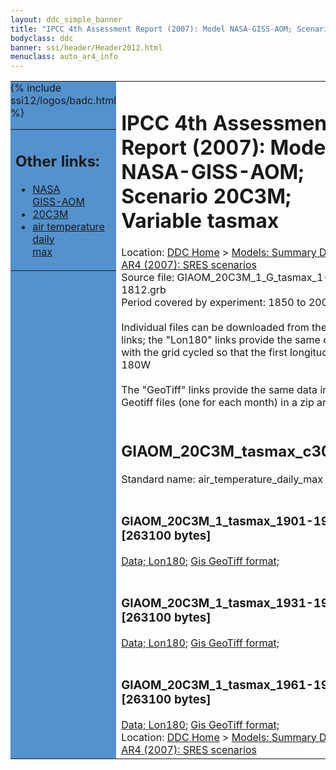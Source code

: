 ```yaml
---
layout: ddc_simple_banner
title: "IPCC 4th Assessment Report (2007): Model NASA-GISS-AOM; Scenario 20C3M; Variable tasmax"
bodyclass: ddc
banner: ssi/header/Header2012.html
menuclass: auto_ar4_info
---
```



<table width="100%" border="0" cellspacing="0" cellpadding="0" style="border-collapse: collapse;">
<tr style="margin:0;padding:0;border:0;">
<td style="margin:0;padding:0;border:0;height:1pt;width:150pt;background:#5492CD;" valign="top" >

<div id="lh-col2" class="auto_ar4_info">
<table class="menumain" bgcolor="#5492CD" cellspacing="0" width="100%" border="0">
<tr><td>
<h2> Other links:</h2>
<ul>
<li><a href="/auto/ar4/model-NASA-GISS-AOM.html">NASA<br/>GISS-AOM</a></li>
<li><a href="/auto/ar4/scenario-20C3M.html">20C3M</a></li>
<li><a href="/auto/ar4/var-air_temperature_daily_max.html">air temperature daily<br/> max</a></li>
</ul>
</td></tr>
{% include ssi12/logos/badc.html %}
</table>
</div>
</td>
<td><h1>IPCC 4th Assessment Report (2007): Model NASA-GISS-AOM; Scenario 20C3M; Variable tasmax</h1>

<!-- Breadcrumb1 -->
<div id="breadcrumb1" align="left">
Location: <a href="/index.html">DDC Home</a> > <a href="/sim/gcm_clim/">Models: Summary Data</a>
> <a href="/sim/gcm_clim/SRES_AR4/index.html">AR4 (2007): SRES scenarios</a>
</div>
<!-- End of Breadcrumb1 -->Source file: GIAOM_20C3M_1_G_tasmax_1-1812.grb
<br/>
Period covered by experiment: 1850 to 2000<br/>
<br/>Individual files can be downloaded from the "data" links; the "Lon180" links provide the same data
         with the grid cycled so that the first longitude is 180W<br/>
<br/>The "GeoTiff" links provide the same data in 12 Geotiff files (one for each month)
          in a zip archive<br/>
<br/><h2>GIAOM_20C3M_tasmax_c30a.tar</h2>
Standard name: air_temperature_daily_max<br>
<br/><h3>GIAOM_20C3M_1_tasmax_1901-1930.nc [263100 bytes]</h3>
<a href="http://apps.ipcc-data.org/cgi-bin/downl/ar4_nc/tasmax/GIAOM_20C3M_1_tasmax_1901-1930.nc">Data; </a><a href="http://apps.ipcc-data.org/cgi-bin/downl/ar4_nc/tasmax/GIAOM_20C3M_1_tasmax_1901-1930.cyto180.nc"> Lon180</a>; <a href="/cgi-bin/downl/ar4_tif/tasmax/GIAOM_20C3M_1_tasmax_1901-1930.zip">Gis GeoTiff format; </a><br/>
<br/><h3>GIAOM_20C3M_1_tasmax_1931-1960.nc [263100 bytes]</h3>
<a href="http://apps.ipcc-data.org/cgi-bin/downl/ar4_nc/tasmax/GIAOM_20C3M_1_tasmax_1931-1960.nc">Data; </a><a href="http://apps.ipcc-data.org/cgi-bin/downl/ar4_nc/tasmax/GIAOM_20C3M_1_tasmax_1931-1960.cyto180.nc"> Lon180</a>; <a href="/cgi-bin/downl/ar4_tif/tasmax/GIAOM_20C3M_1_tasmax_1931-1960.zip">Gis GeoTiff format; </a><br/>
<br/><h3>GIAOM_20C3M_1_tasmax_1961-1990.nc [263100 bytes]</h3>
<a href="http://apps.ipcc-data.org/cgi-bin/downl/ar4_nc/tasmax/GIAOM_20C3M_1_tasmax_1961-1990.nc">Data; </a><a href="http://apps.ipcc-data.org/cgi-bin/downl/ar4_nc/tasmax/GIAOM_20C3M_1_tasmax_1961-1990.cyto180.nc"> Lon180</a>; <a href="/cgi-bin/downl/ar4_tif/tasmax/GIAOM_20C3M_1_tasmax_1961-1990.zip">Gis GeoTiff format; </a><br/>
<!-- Breadcrumb2 -->
<div id="breadcrumb2" align="left">
Location: <a href="/index.html">DDC Home</a> > <a href="/sim/gcm_clim/">Models: Summary Data</a>
> <a href="/sim/gcm_clim/SRES_AR4/index.html">AR4 (2007): SRES scenarios</a>
</div>
<!-- End of Breadcrumb2 --></td></tr></table>
